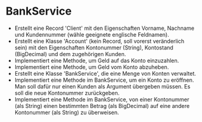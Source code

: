 # BankService
- Erstellt eine Record 'Client' mit den Eigenschaften Vorname, Nachname und Kundennummer (wähle geeignete englische Feldnamen).
- Erstellt eine Klasse 'Account' (kein Record, soll vorerst veränderlich sein) mit den Eigenschaften Kontonummer (String), Kontostand (BigDecimal) und dem zugehörigen Kunden.
- Implementiert eine Methode, um Geld auf das Konto einzuzahlen.
- Implementiert eine Methode, um Geld vom Konto abzuheben.
- Erstellt eine Klasse 'BankService', die eine Menge von Konten verwaltet.
- Implementiert eine Methode im BankService, um ein Konto zu eröffnen. Man soll dafür nur einen Kunden als Argument übergeben müssen. Es soll die neue Kontonummer zurückgeben.
- Implementiert eine Methode im BankService, von einer Kontonummer (als String) einen bestimmten Betrag (als BigDecimal) auf eine andere Kontonummer (als String) zu überweisen.
